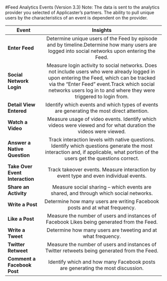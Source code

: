 #Feed Analytics Events (Version 3.3)
Note: The data is sent to the analytics provider you selected of Applicaster’s partners. The ability to pull unique users by the characteristics of an event is dependent on the provider.


| Event        | Insights
| ------------- |:-------------:|
| **Enter Feed**      | Determine unique users of the Feed by episode and by timeline.Determine how many users are logged into social networks upon entering the Feed. |
| **Social Network Login**      | Measure login activity to social networks. Does not include users who were already logged in upon entering the Feed, which can be tracked via the “Enter Feed” event.Track which social networks users log in to and where they were triggered to login from.      |
| **Detail View Entered** | Identify which events and which types of events are generating the most direct attention.     |
| **Watch a Video** | Measure usage of video events. Identify which videos were viewed and for what duration the videos were viewed.    |
| **Answer a Native Question** | Track interaction levels with native questions. Identify which questions generate the most interaction and, if applicable, what portion of the users get the questions correct.    |
| **Take Over Event Interaction** | Track takeover events. Measure interaction by event type and even individual events.  |
| **Share an Activity** | Measure social sharing – which events are shared, and through which social networks.
| **Write a Post** | Determine how many users are writing Facebook posts and at what frequency.
| **Like a Post** | Measure the number of users and instances of Facebook Likes being generated from the Feed.
| **Write a Tweet** | Determine how many users are tweeting and at what frequency.
| **Twitter Retweet** | Measure the number of users and instances of Twitter retweets being generated from the Feed.
| **Comment a Facebook Post** | Identify which and how many Facebook posts are generating the most discussion.







